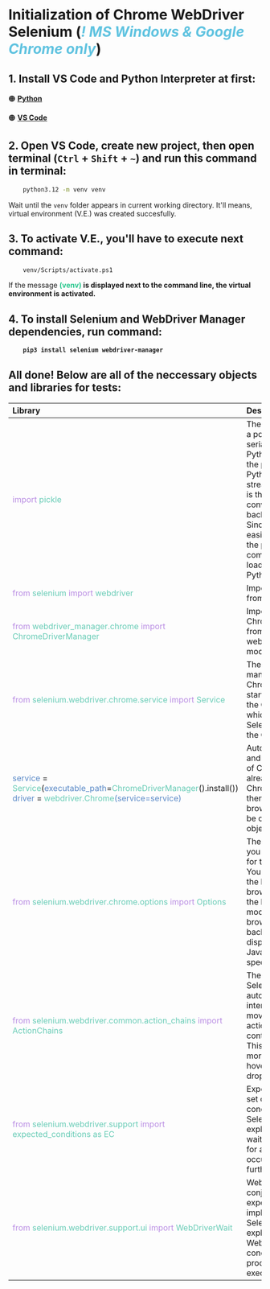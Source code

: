 # **Initialization of Chrome WebDriver Selenium (<i><span style="color:#60c3e0">! MS Windows & Google Chrome only</i>)**

## 1. Install VS Code and Python Interpreter at first:

🟠 <b>[Python](https://www.microsoft.com/store/productId/9NCVDN91XZQP?ocid=pdpshare)</b>

🟠 <b>[VS Code](https://code.visualstudio.com)</b>

## 2. Open VS Code, create new project, then open terminal (`Ctrl` + `Shift` + `~`) and run this command in terminal:
```bash 
    python3.12 -m venv venv
```
Wait until the `venv` folder appears in current working directory. It'll means, virtual environment (V.E.) was created succesfully.

## 3.  To activate V.E., you'll have to execute next command:
```bash 
    venv/Scripts/activate.ps1
```
If the message <span style="color:#28c78d"><b>(venv)</span> is displayed next to the command line, the virtual environment is activated.

## 4. To install Selenium and WebDriver Manager dependencies, run command:
```bash 
    pip3 install selenium webdriver-manager
```

## All done! Below are all of the neccessary objects and libraries for tests:

Library|Description
:---|:---
<span style="color:#b98de3">import <span style="color:#68ccb6">pickle</span>|The pickle module provides a powerful algorithm for serializing and deserializing Python objects. “Pickling” is the process of converting a Python object into a byte stream, while “unpickling” is the reverse operation that converts the byte stream back into a Python object. Since the byte stream can easily be written to a file, the pickle module is commonly used to save and load complex objects in Python.
<span style="color:#b98de3">from</span> <span style="color:#68ccb6">selenium <span style="color:#b98de3">import <span style="color:#68ccb6">webdriver</span>|Imports the webdriver class from the selenium library.
<span style="color:#b98de3">from</span> <span style="color:#68ccb6">webdriver_manager.chrome <span style="color:#b98de3">import <span style="color:#68ccb6">ChromeDriverManager</span>|Imports the ChromeDriverManager from the webdriver_manager.chrome module.
<span style="color:#b98de3">from</span> <span style="color:#68ccb6">selenium.webdriver.chrome.service <span style="color:#b98de3">import <span style="color:#68ccb6">Service</span>|The Service class is used to manage the lifecycle of the ChromeDriver. It allows to start, connect to, and stop the ChromeDriver server, which is needed for Selenium to interact with the Chrome browser.
<span style="color:#5b8ac7">service</span> = <span style="color:#68ccb6">Service</span>(<span style="color:#5b8ac7">executable_path</span>=<span style="color:#68ccb6">ChromeDriverManager</span>().install())  <span style="color:#5b8ac7">driver</span> = <span style="color:#68ccb6">webdriver.Chrome</span><span style="color:#5b8ac7">(service=service)</span>|Automatically download and install the latest version of ChromeDriver (if it’s not already installed), start the ChromeDriver service, and then launch a new Chrome browser window that can be controlled by the driver object.
<span style="color:#b98de3">from</span> <span style="color:#68ccb6">selenium.webdriver.chrome.options <span style="color:#b98de3">import <span style="color:#68ccb6">Options</span>|The Options class allows you to set various options for the Chrome browser. You can use it to customize the behavior of the browser, such as setting the browser to headless mode (which means the browser runs in the background and doesn’t display a GUI), disabling JavaScript, or specifying a specific window size.
<span style="color:#b98de3">from</span> <span style="color:#68ccb6">selenium.webdriver.common.action_chains <span style="color:#b98de3">import <span style="color:#68ccb6">ActionChains</span>|The ActionChains class in Selenium is a way to automate low level interactions such as mouse movements, mouse button actions, key press, and context menu interactions. This is useful for doing more complex actions like hover over and drag and drop.
<span style="color:#b98de3">from</span> <span style="color:#68ccb6">selenium.webdriver.support <span style="color:#b98de3">import <span style="color:#68ccb6">expected_conditions as EC </span>|Expected_conditions is a set of predefined conditions used with the Selenium WebDriver’s explicit waits. An explicit wait makes WebDriver wait for a certain condition to occur before proceeding further with execution.
<span style="color:#b98de3">from</span> <span style="color:#68ccb6">selenium.webdriver.support.ui <span style="color:#b98de3">import <span style="color:#68ccb6">WebDriverWait </span>|WebDriverWait is used in conjunction with expected_conditions to implement explicit waits in Selenium WebDriver. An explicit wait makes WebDriver wait for a certain condition to occur before proceeding further with execution.
